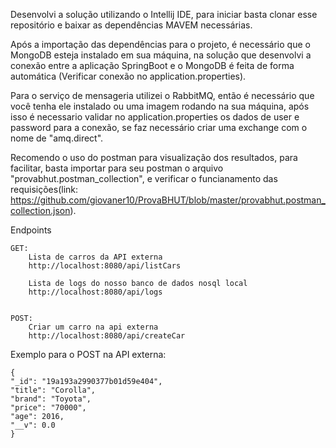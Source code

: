  Desenvolvi a solução utilizando o Intellij IDE, para iniciar  basta clonar esse repositório e baixar as dependências MAVEM necessárias.

 Após a importação das dependências para o projeto, é necessário que o MongoDB esteja instalado em sua máquina, na solução que desenvolvi a conexão entre a aplicação SpringBoot e o MongoDB é feita de forma automática (Verificar conexão no application.properties).

 Para o serviço de mensageria utilizei o RabbitMQ, então é necessário que você tenha ele instalado ou uma imagem rodando na sua máquina, após isso é necessario validar no application.properties os dados de user e password para a conexão, se faz necessário criar uma exchange com o nome de "amq.direct".
 

 Recomendo o uso do postman para visualização dos resultados, para facilitar, basta importar para seu postman o arquivo "provabhut.postman_collection", e verificar o funcianamento das requisições(link: https://github.com/giovaner10/ProvaBHUT/blob/master/provabhut.postman_collection.json).


Endpoints

	GET:
		Lista de carros da API externa
		http://localhost:8080/api/listCars

		Lista de logs do nosso banco de dados nosql local
		http://localhost:8080/api/logs


	POST:
		Criar um carro na api externa
		http://localhost:8080/api/createCar

Exemplo para o POST na API externa:

    {
    "_id": "19a193a2990377b01d59e404",
    "title": "Corolla",
    "brand": "Toyota",
    "price": "70000",
    "age": 2016,
    "__v": 0.0
    }

